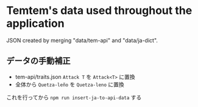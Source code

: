 # Temtem's data used throughout the application

JSON created by merging "data/tem-api" and "data/ja-dict".

## データの手動補正

- tem-api/traits.json `Attack T` を `Attack<T>` に置換
- 全体から `Quetza-leño` を `Quetza-leno` に置換

これを行ってから `npm run insert-ja-to-api-data` する
